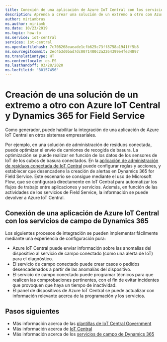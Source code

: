 ```yaml
---
title: Conexión de una aplicación de Azure IoT Central con los servicios de campo de Dynamics 365 | Microsoft Docs
description: Aprenda a crear una solución de un extremo a otro con Azure IoT Central y Dynamics 365 for Field Service
author: miriambrus
ms.author: miriamb
ms.date: 10/23/2019
ms.topic: how-to
ms.service: iot-central
services: iot-central
ms.openlocfilehash: 7c708268eaeade1cfb625c73ff8758a1941ff5b8
ms.sourcegitcommit: 2ec4b3d0bad7dc0071400c2a2264399e4fe34897
ms.translationtype: HT
ms.contentlocale: es-ES
ms.lasthandoff: 03/28/2020
ms.locfileid: "80157456"
---
```

# <a name="build-end-to-end-solution-with-azure-iot-central-and-dynamics-365-field-service"></a>Creación de una solución de un extremo a otro con Azure IoT Central y Dynamics 365 for Field Service 



Como generador, puede habilitar la integración de una aplicación de Azure IoT Central en otros sistemas empresariales. 


Por ejemplo, en una solución de administración de residuos conectada, puede optimizar el envío de camiones de recogida de basura. La optimización se puede realizar en función de los datos de los sensores de IoT de los cubos de basura conectados. En la [aplicación de administración de residuos conectada de IoT Central](./tutorial-connected-waste-management.md) puede configurar reglas y acciones, y establecer que desencadene la creación de alertas en Dynamics 365 for Field Service. Este escenario se consigue mediante el uso de Microsoft Flow, que se configurará directamente en IoT Central para automatizar los flujos de trabajo entre aplicaciones y servicios. Además, en función de las actividades de los servicios de Field Service, la información se puede devolver a Azure IoT Central. 

## <a name="how-to-connect-your-azure-iot-central-application-with-dynamics-365-field-services"></a>Conexión de una aplicación de Azure IoT Central con los servicios de campo de Dynamics 365 

Los siguientes procesos de integración se pueden implementar fácilmente mediante una experiencia de configuración pura:
* Azure IoT Central puede enviar información sobre las anomalías del dispositivo al servicio de campo conectado (como una alerta de IoT) para el diagnóstico.
* El servicio de campo conectado puede crear casos o pedidos desencadenados a partir de las anomalías del dispositivo.
* El servicio de campo conectado puede programar técnicos para que realicen las comprobaciones pertinentes, con el fin de evitar incidentes que provoquen que haya un tiempo de inactividad.
* El panel de dispositivos de Azure IoT Central se puede actualizar con información relevante acerca de la programación y los servicios.


## <a name="next-steps"></a>Pasos siguientes
* Más información acerca de las [plantillas de IoT Central Government](./overview-iot-central-government.md)
* Más información acerca de [IoT Central](https://docs.microsoft.com/azure/iot-central/core/overview-iot-central)
* Más información acerca de los [servicios de campo de Dynamics 365](https://docs.microsoft.com/dynamics365/field-service/cfs-iot-overview)
